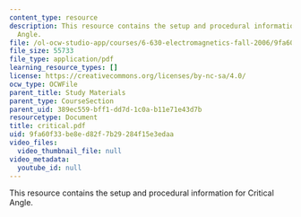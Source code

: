 ```yaml
---
content_type: resource
description: This resource contains the setup and procedural information for Critical
  Angle.
file: /ol-ocw-studio-app/courses/6-630-electromagnetics-fall-2006/9fa60f33be8ed82f7b29284f15e3edaa_critical.pdf
file_size: 55733
file_type: application/pdf
learning_resource_types: []
license: https://creativecommons.org/licenses/by-nc-sa/4.0/
ocw_type: OCWFile
parent_title: Study Materials
parent_type: CourseSection
parent_uid: 389ec559-bff1-dd7d-1c0a-b11e71e43d7b
resourcetype: Document
title: critical.pdf
uid: 9fa60f33-be8e-d82f-7b29-284f15e3edaa
video_files:
  video_thumbnail_file: null
video_metadata:
  youtube_id: null
---
```

This resource contains the setup and procedural information for Critical Angle.